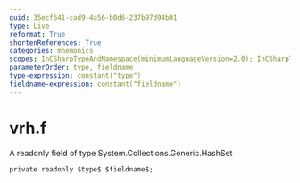 ```yaml
---
guid: 35ecf641-cad9-4a56-b0d6-237b97d94b01
type: Live
reformat: True
shortenReferences: True
categories: mnemonics
scopes: InCSharpTypeAndNamespace(minimumLanguageVersion=2.0); InCSharpTypeMember(minimumLanguageVersion=2.0)
parameterOrder: type, fieldname
type-expression: constant("type")
fieldname-expression: constant("fieldname")
---
```


# vrh.f

A readonly field of type System.Collections.Generic.HashSet<float>

```
private readonly $type$ $fieldname$;
```
